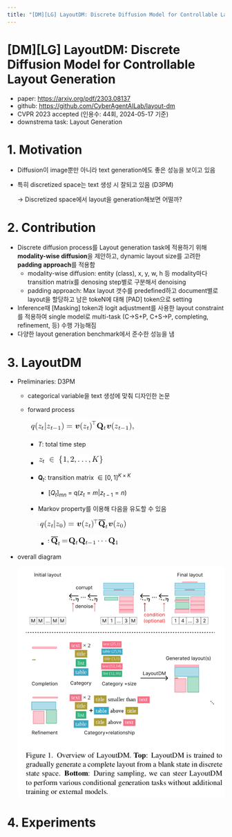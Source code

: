 ```yaml
---
title: "[DM][LG] LayoutDM: Discrete Diffusion Model for Controllable Layout Generation"
---
```

# [DM][LG] LayoutDM: Discrete Diffusion Model for Controllable Layout Generation

- paper: https://arxiv.org/pdf/2303.08137
- github: https://github.com/CyberAgentAILab/layout-dm
- CVPR 2023 accepted (인용수: 44회, 2024-05-17 기준)
- downstrema task: Layout Generation

# 1. Motivation

- Diffusion이 image뿐만 아니라 text generation에도 좋은 성능을 보이고 있음

- 특히 discretized space는 text 생성 시 잘되고 있음 (D3PM)

  $\to$ Discretized space에서 layout을 generation해보면 어떨까?

# 2. Contribution

- Discrete diffusion process를 Layout generation task에 적용하기 위해 **modality-wise diffusion**을 제안하고, dynamic layout size를 고려한 **padding approach**를 적용함
  - modality-wise diffusion: entity (class), x, y, w, h 등 modality마다 transition matrix를 denosing step별로 구분해서 denoising
  - padding approach: Max layout 갯수를 predefined하고 document별로 layout을 할당하고 남은 tokeN에 대해 [PAD] token으로 setting
- Inference때 [Masking] token과 logit adjustment를 사용한 layout constraint를 적용하여 single model로 multi-task (C$\to$S+P, C+S$\to$P, completing, refinement, 등) 수행 가능해짐
- 다양한 layout generation benchmark에서 준수한 성능을 냄

# 3. LayoutDM

- Preliminaries: D3PM

  - categorical variable을 text 생성에 맞춰 디자인한 논문

  - forward process

    ![](../images/2024-05-17/%EC%8A%A4%ED%81%AC%EB%A6%B0%EC%83%B7%202024-05-17%2015-14-59.png)

    - *T*: total time step

    - ![](../images/2024-05-17/%EC%8A%A4%ED%81%AC%EB%A6%B0%EC%83%B7%202024-05-17%2015-15-50.png)

    - **Q**$_t$: transition matrix $\in [0,1]^{K \times K}$

      - [*Q*$_t$]$_{mn}$ = q($z_t=m|z_{t-1}=n$)

    - Markov property를 이용해 다음을 유도할 수 있음

      ![](../images/2024-05-17/%EC%8A%A4%ED%81%AC%EB%A6%B0%EC%83%B7%202024-05-17%2015-17-38.png)

      - ![](../images/2024-05-17/%EC%8A%A4%ED%81%AC%EB%A6%B0%EC%83%B7%202024-05-17%2015-18-04.png)

- overall diagram

  ![](../images/2024-05-17/%EC%8A%A4%ED%81%AC%EB%A6%B0%EC%83%B7%202024-05-17%2015-13-13.png)

# 4. Experiments

